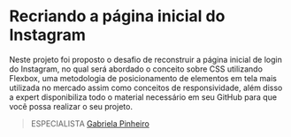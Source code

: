 # Recriando a página inicial do Instagram

Neste projeto foi proposto o desafio de reconstruir a página inicial de login do Instagram, no qual será abordado o conceito sobre CSS utilizando Flexbox, uma metodologia de posicionamento de elementos em tela mais utilizada no mercado assim como conceitos de responsividade, além disso a expert disponibiliza todo o material necessário em seu GitHub para que você possa realizar o seu projeto.

>ESPECIALISTA
>[Gabriela Pinheiro](https://github.com/SpruceGabriela)
